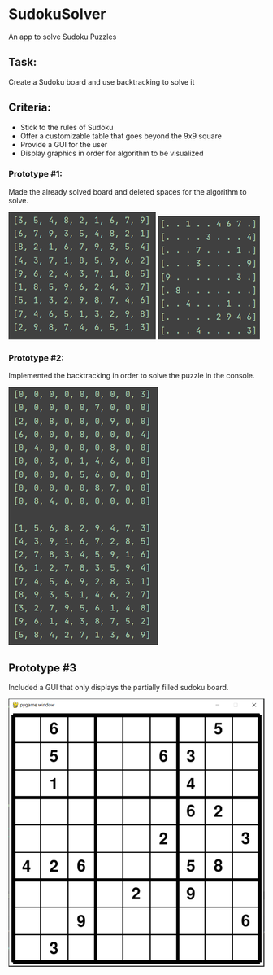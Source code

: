 # SudokuSolver
An app to solve Sudoku Puzzles

## Task:
Create a Sudoku board and use backtracking to solve it

## Criteria:
* Stick to the rules of Sudoku
* Offer a customizable table that goes beyond the 9x9 square
* Provide a GUI for the user
* Display graphics in order for algorithm to be visualized

### Prototype #1:
Made the already solved board and deleted spaces for the algorithm to solve.

![](Images/SolvedSudokuEx.png)
![](Images/UnsolvedSudokuEx.png)

### Prototype #2:
Implemented the backtracking in order to solve the puzzle in the console.

![](Images/BackTrackedSudokuEx.png)

## Prototype #3
Included a GUI that only displays the partially filled sudoku board.

![](Images/pygameWindow_Unsolved.png)
